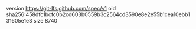 version https://git-lfs.github.com/spec/v1
oid sha256:458dfc1bcfc0b2cd603b0559b3c2564cd3590e8e2e55b1cea10ebb131605e1e3
size 8740
